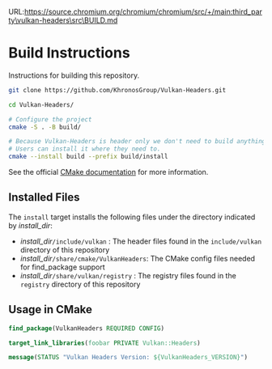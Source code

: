 URL:https://source.chromium.org/chromium/chromium/src/+/main:third_party\vulkan-headers\src\BUILD.md
<!--
Copyright 2018-2023 The Khronos Group Inc.

SPDX-License-Identifier: Apache-2.0
-->

# Build Instructions

Instructions for building this repository.

```bash
git clone https://github.com/KhronosGroup/Vulkan-Headers.git

cd Vulkan-Headers/

# Configure the project
cmake -S . -B build/

# Because Vulkan-Headers is header only we don't need to build anything.
# Users can install it where they need to.
cmake --install build --prefix build/install
```

See the official [CMake documentation](https://cmake.org/cmake/help/latest/index.html) for more information.

## Installed Files

The `install` target installs the following files under the directory
indicated by *install_dir*:

- *install_dir*`/include/vulkan` : The header files found in the
 `include/vulkan` directory of this repository
- *install_dir*`/share/cmake/VulkanHeaders`: The CMake config files needed
  for find_package support
- *install_dir*`/share/vulkan/registry` : The registry files found in the
  `registry` directory of this repository

## Usage in CMake

```cmake
find_package(VulkanHeaders REQUIRED CONFIG)

target_link_libraries(foobar PRIVATE Vulkan::Headers)

message(STATUS "Vulkan Headers Version: ${VulkanHeaders_VERSION}")
```
